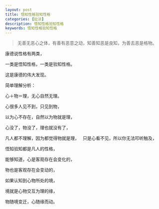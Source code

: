 ```yaml
---
layout: post
title: 悟知性格验知性格
categories: [扯淡]
description: 悟知性格验知性格
keywords: 悟知性格验知性格
---
```


> 无善无恶心之体，有善有恶意之动，知善知恶是良知，为善去恶是格物。


康德说性格有两类， 

一类是悟知性格，一类是验知性格。 

这是康德的伟大发现。 

简单理解分析： 

心＋物＝理，无心自然无理。 

心很多人见不到，只见到物， 

以为心不存在，自然以为物就是理， 

心没了，物没了，理也就没有了， 

凡人都不理解，因为都觉得物就是理，
 
只是心看不见，所以你无法叩听触及， 

悟知验知都是凡人的性格， 

能够知道，心是客观存在会变化的， 

物也是客观存在会变动的， 

如果认知到心物所处的境， 

境就是心物交互为理的缘， 

物随境变迁，心随缘而动。





